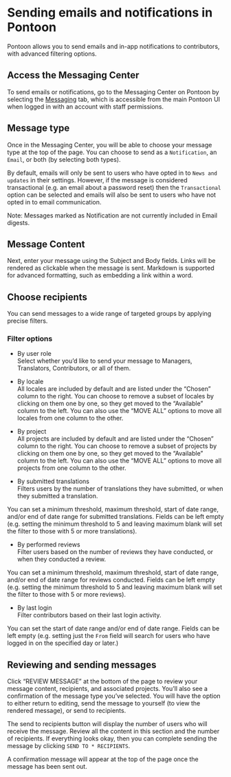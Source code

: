 # Sending emails and notifications in Pontoon

Pontoon allows you to send emails and in-app notifications to contributors, with advanced filtering options.

## Access the Messaging Center

To send emails or notifications, go to the Messaging Center on Pontoon by selecting the [Messaging](https://pontoon.mozilla.org/messaging/) tab, which is accessible from the main Pontoon UI when logged in with an account with staff permissions.

## Message type

Once in the Messaging Center, you will be able to choose your message type at the top of the page. You can choose to send as a `Notification`, an `Email`, or both (by selecting both types).

By default, emails will only be sent to users who have opted in to `News and updates` in their settings. However, if the message is considered transactional (e.g. an email about a password reset) then the `Transactional` option can be selected and emails will also be sent to users who have not opted in to email communication.

Note: Messages marked as Notification are not currently included in Email digests.

## Message Content

Next, enter your message using the Subject and Body fields. Links will be rendered as clickable when the message is sent. Markdown is supported for advanced formatting, such as embedding a link within a word.

## Choose recipients

You can send messages to a wide range of targeted groups by applying precise filters.

### Filter options

* By user role\
Select whether you’d like to send your message to Managers, Translators, Contributors, or all of them.

* By locale\
All locales are included by default and are listed under the “Chosen” column to the right. You can choose to remove a subset of locales by clicking on them one by one, so they get moved to the “Available” column to the left. You can also use the “MOVE ALL” options to move all locales from one column to the other.

* By project\
All projects are included by default and are listed under the “Chosen” column to the right. You can choose to remove a subset of projects by clicking on them one by one, so they get moved to the “Available” column to the left. You can also use the “MOVE ALL” options to move all projects from one column to the other.

* By submitted translations\
Filters users by the number of translations they have submitted, or when they submitted a translation.

You can set a minimum threshold, maximum threshold, start of date range, and/or end of date range for submitted translations. Fields can be left empty (e.g. setting the minimum threshold to 5 and leaving maximum blank will set the filter to those with 5 or more translations).

* By performed reviews\
Filter users based on the number of reviews they have conducted, or when they conducted a review.

You can set a minimum threshold, maximum threshold, start of date range, and/or end of date range for reviews conducted. Fields can be left empty (e.g. setting the minimum threshold to 5 and leaving maximum blank will set the filter to those with 5 or more reviews).

* By last login\
Filter contributors based on their last login activity.

You can set the start of date range and/or end of date range. Fields can be left empty (e.g. setting just the `From` field will search for users who have logged in on the specified day or later.)

## Reviewing and sending messages

Click “REVIEW MESSAGE” at the bottom of the page to review your message content, recipients, and associated projects. You’ll also see a confirmation of the message type you’ve selected. You will have the option to either return to editing, send the message to yourself (to view the rendered message), or send to recipients.

The send to recipients button will display the number of users who will receive the message. Review all the content in this section and the number of recipients. If everything looks okay, then you can complete sending the message by clicking `SEND TO * RECIPIENTS`.

A confirmation message will appear at the top of the page once the message has been sent out.
